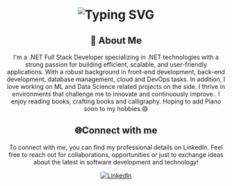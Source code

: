 <!--- 👋 Hi, I’m @PranithaGudla
- 👀 I’m interested in ...
- 🌱 I’m currently learning ...
- 💞️ I’m looking to collaborate on ...
- 📫 How to reach me ...
- 😄 Pronouns: ...
- ⚡ Fun fact: ...--->
<div align="center">
    <h1>
        <img src="https://readme-typing-svg.herokuapp.com?font=Jetbrains+mono&size=40&duration=3000&color=6420AA&center=true&vCenter=true&width=435&lines=Hey..+I'm+Pranitha;WELCOME..;..to+MY+Github+Profile..;" alt="Typing SVG"/>
    </h1>
</div>
<div align="center">
    <h2>🚀 About Me</h2>
    <p>I'm a .NET Full Stack Developer specializing in .NET technologies with a strong passion for building efficient, scalable, and user-friendly applications. With a robust background in front-end development, back-end development, database management, cloud and DevOps tasks. In addition, I love working on ML and Data Science related projects on the side. I thrive in environments that challenge me to innovate and continuously improve.. I enjoy reading books, crafting books and calligraphy. Hoping to add Piano soon to my hobbies.😄</p>
</div>

<div align="center">
    <!-- Replace href with your links -->
  <h2>🌐Connect with me</h2>
  <p>To connect with me, you can find my professional details on LinkedIn. Feel free to reach out for collaborations, opportunities or just to exchange ideas about the latest in software development and technology! </p>
    <a href="https://www.linkedin.com/in/pranitha-gudla-3921b91b5/">
        <img src="https://img.shields.io/badge/LinkedIn-0077B5?style=for-the-badge&logo=linkedin&logoColor=white" alt="LinkedIn"/>
    </a>
</div>

<!---
PranithaGudla/PranithaGudla is a ✨ special ✨ repository because its `README.md` (this file) appears on your GitHub profile.
You can click the Preview link to take a look at your changes.
--->
